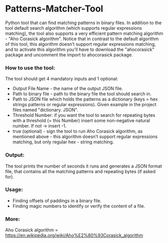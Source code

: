 # Patterns-Matcher-Tool

Python tool that can find matching patterns in binary files.
In addition to the tool default search algorithm (which supports regular expressions matching), the tool also supports a very efficient pattern matching algorithm - "Aho Corasick algorithm". Notice that in contrast to the default algorithm of this tool, this algorithm doesn’t support regular expressions matching, and to activate this algorithm you'll have to download the "ahocorasick" package and uncomment the import to ahocorasick package.

### How to use the tool:

The tool should get 4 mandatory inputs and 1 optional:
- Output File Name - the name of the output JSON file.
- Path to binary file - path to the binary file the tool should search in.
- Path to JSON file which holds the patterns as a dictionary (keys = hex strings patterns or regular expressions). Given example in the project files named "dictionary. JSON".
- Threshold Number: if you want the tool to search for repeating bytes with a threshold (= this Number) insert some non-negative natural number. If not -> insert -1.
- true (optional) - sign the tool to run Aho Corasick algorithm, as mentioned above - this algorithm doesn’t support regular expressions matching, but only regular hex - string matching.

### Output:
The tool prints the number of seconds it runs and generates a JSON format file, that contains all the matching patterns and repeating bytes (if asked for).

### Usage:
* Finding offsets of paddings in a binary file.
* Finding magic numbers to identify or verify the content of a file.

### More:
Aho Corasick algorithm = <https://en.wikipedia.org/wiki/Aho%E2%80%93Corasick_algorithm>


